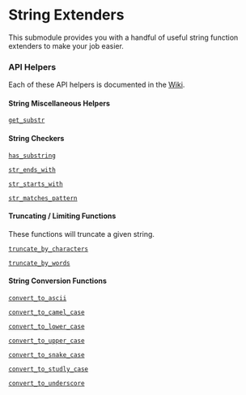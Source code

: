 # String Extenders

This submodule provides you with a handful of useful string function extenders to make your job easier.
  
### API Helpers

Each of these API helpers is documented in the [Wiki](https://github.com/wpfulcrum/extender/wiki/String-API-Functionality).

#### String Miscellaneous Helpers

[`get_substr`](https://github.com/wpfulcrum/extender/wiki/get_substr)

#### String Checkers

[`has_substring`](https://github.com/wpfulcrum/extender/wiki/has_substring)

[`str_ends_with`](https://github.com/wpfulcrum/extender/wiki/str_ends_with)
 
[`str_starts_with`](https://github.com/wpfulcrum/extender/wiki/str_starts_with)

[`str_matches_pattern`](https://github.com/wpfulcrum/extender/wiki/str_matches_pattern)

#### Truncating / Limiting Functions

These functions will truncate a given string.

[`truncate_by_characters`](https://github.com/wpfulcrum/extender/wiki/truncate_by_characters)

[`truncate_by_words`](https://github.com/wpfulcrum/extender/wiki/truncate_by_words)

#### String Conversion Functions

[`convert_to_ascii`](https://github.com/wpfulcrum/extender/wiki/convert_to_ascii)

[`convert_to_camel_case`](https://github.com/wpfulcrum/extender/wiki/convert_to_camel_case)

[`convert_to_lower_case`](https://github.com/wpfulcrum/extender/wiki/convert_to_lower_case)

[`convert_to_upper_case`](https://github.com/wpfulcrum/extender/wiki/convert_to_upper_case)

[`convert_to_snake_case`](https://github.com/wpfulcrum/extender/wiki/convert_to_snake_case)

[`convert_to_studly_case`](https://github.com/wpfulcrum/extender/wiki/convert_to_studly_case)

[`convert_to_underscore`](https://github.com/wpfulcrum/extender/wiki/convert_to_underscore)

